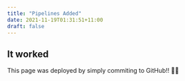 ```yaml
---
title: "Pipelines Added"
date: 2021-11-19T01:31:51+11:00
draft: false
---
```


## It worked

This page was deployed by simply commiting to GitHub!! 🎉🎉


